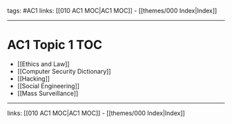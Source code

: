 tags: #AC1
links:  [[010 AC1 MOC|AC1 MOC]] - [[themes/000 Index|Index]]

---
# AC1 Topic 1 TOC

- [[Ethics and Law]]
- [[Computer Security Dictionary]]
- [[Hacking]]
- [[Social Engineering]]
- [[Mass Surveillance]]

---
links:  [[010 AC1 MOC|AC1 MOC]] - [[themes/000 Index|Index]]